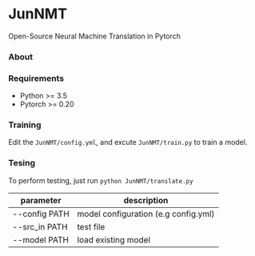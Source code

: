 # JunNMT
Open-Source Neural Machine Translation in Pytorch

### About

### Requirements
- Python >= 3.5
- Pytorch >= 0.20

### Training
Edit the `JunNMT/config.yml`, and excute `JunNMT/train.py` to train a model.

### Tesing
To perform testing, just run `python JunNMT/translate.py`

| parameter     | description |
|---            |--- |
| --config PATH |  model configuration (e.g config.yml) |
| --src_in PATH |  test file |
| --model PATH  |  load existing model |
